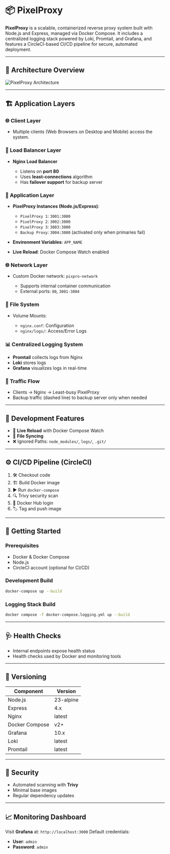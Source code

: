 # 📦 PixelProxy

**PixelProxy** is a scalable, containerized reverse proxy system built with Node.js and Express, managed via Docker Compose. It includes a centralized logging stack powered by Loki, Promtail, and Grafana, and features a CircleCI-based CI/CD pipeline for secure, automated deployment.

---

## 📌 Architecture Overview

![PixelProxy Architecture](https://i.postimg.cc/ht9SNxb7/pixelproxy-arch.png)

---

## 🏗️ Application Layers

### 🌐 Client Layer

- Multiple clients (Web Browsers on Desktop and Mobile) access the system.

### 🔄 Load Balancer Layer

- **Nginx Load Balancer**

  - Listens on **port 80**
  - Uses **least-connections** algorithm
  - Has **failover support** for backup server

### 🧱 Application Layer

- **PixelProxy Instances (Node.js/Express)**:

  - `PixelProxy 1`: `3001:3000`
  - `PixelProxy 2`: `3002:3000`
  - `PixelProxy 3`: `3003:3000`
  - `Backup Proxy`: `3004:3000` (activated only when primaries fail)

- **Environment Variables**: `APP_NAME`
- **Live Reload**: Docker Compose Watch enabled

### 🌐 Network Layer

- Custom Docker network: `pixpro-network`

  - Supports internal container communication
  - External ports: `80`, `3001-3004`

### 💾 File System

- Volume Mounts:

  - `nginx.conf`: Configuration
  - `nginx/logs/`: Access/Error Logs

### 📊 Centralized Logging System

- **Promtail** collects logs from Nginx
- **Loki** stores logs
- **Grafana** visualizes logs in real-time

### 🔁 Traffic Flow

- Clients → Nginx → Least-busy PixelProxy
- Backup traffic (dashed line) to backup server only when needed

---

## 🚧 Development Features

- 🔁 **Live Reload** with Docker Compose Watch
- 📂 **File Syncing**
- ❌ Ignored Paths: `node_modules/`, `logs/`, `.git/`

---

## ⚙️ CI/CD Pipeline (CircleCI)

1. 🛠️ Checkout code
2. 🏗️ Build Docker image
3. ▶️ Run `docker-compose`
4. 🔍 Trivy security scan
5. 🔐 Docker Hub login
6. 🏷️ Tag and push image

---

## 🚀 Getting Started

### Prerequisites

- Docker & Docker Compose
- Node.js
- CircleCI account (optional for CI/CD)

### Development Build

```bash
docker-compose up --build
```

### Logging Stack Build

```bash
docker compose -f docker-compose.logging.yml up --build
```

---

## 🩺 Health Checks

- Internal endpoints expose health status
- Health checks used by Docker and monitoring tools

---

## 🔖 Versioning

| Component      | Version   |
| -------------- | --------- |
| Node.js        | 23-alpine |
| Express        | 4.x       |
| Nginx          | latest    |
| Docker Compose | v2+       |
| Grafana        | 10.x      |
| Loki           | latest    |
| Promtail       | latest    |

---

## 🧪 Security

- Automated scanning with **Trivy**
- Minimal base images
- Regular dependency updates

---

## 📈 Monitoring Dashboard

Visit **Grafana** at: `http://localhost:3000`
Default credentials:

- **User**: `admin`
- **Password**: `admin`
